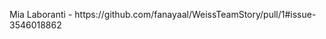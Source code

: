 
M i a   L a b o r a n t i   -   h t t p s : / / g i t h u b . c o m / f a n a y a a l / W e i s s T e a m S t o r y / p u l l / 1 # i s s u e - 3 5 4 6 0 1 8 8 6 2  
 